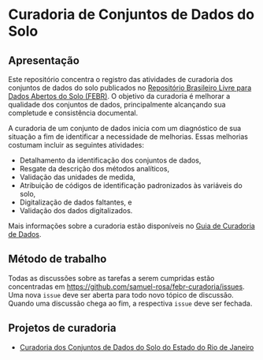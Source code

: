 # Curadoria de Conjuntos de Dados do Solo

## Apresentação

Este repositório concentra o registro das atividades de curadoria dos conjuntos de dados do solo publicados no [Repositório Brasileiro Livre para Dados Abertos do Solo (FEBR)](https://www.pedometria.org/projeto/febr/). O objetivo da curadoria é melhorar a qualidade dos conjuntos de dados, principalmente alcançando sua completude e consistência documental.

A curadoria de um conjunto de dados inicia com um diagnóstico de sua situação a fim de identificar a necessidade de melhorias. Essas melhorias costumam incluir as seguintes atividades:

* Detalhamento da identificação dos conjuntos de dados,
* Resgate da descrição dos métodos analíticos,
* Validação das unidades de medida,
* Atribuição de códigos de identificação padronizados às variáveis do solo,
* Digitalização de dados faltantes, e
* Validação dos dados digitalizados.

Mais informações sobre a curadoria estão disponíveis no [Guia de Curadoria de Dados](guia-de-curadoria-de-dados.md).

## Método de trabalho

Todas as discussões sobre as tarefas a serem cumpridas estão concentradas em https://github.com/samuel-rosa/febr-curadoria/issues. Uma nova `issue` deve ser aberta para todo novo tópico de discussão. Quando uma discussão chega ao fim, a respectiva `issue` deve ser fechada.

## Projetos de curadoria

* [Curadoria dos Conjuntos de Dados do Solo do Estado do Rio de Janeiro](rio-de-janeiro.md)